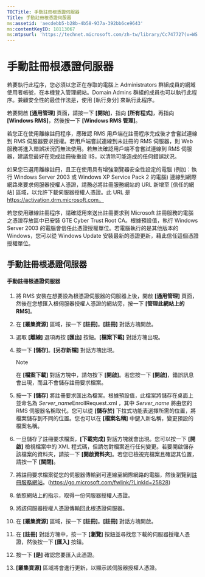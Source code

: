 ```yaml
---
TOCTitle: 手動註冊根憑證伺服器
Title: 手動註冊根憑證伺服器
ms:assetid: 'aecdebb5-b28b-4b58-937a-392bb6ce9643'
ms:contentKeyID: 18113067
ms:mtpsurl: 'https://technet.microsoft.com/zh-tw/library/Cc747727(v=WS.10)'
---
```


手動註冊根憑證伺服器
====================

若要執行此程序，您必須以您正在存取的電腦上 Administrators 群組成員的網域使用者帳號，在本機登入管理網站。Domain Admins 群組的成員也可以執行此程序。兼顧安全性的最佳作法是，使用 \[執行身分\] 來執行此程序。

若要開啟 **\[通用管理\]** 頁面，請按一下 **\[開始\]**，指向 **\[所有程式\]**，再指向 **\[Windows RMS\]**，然後按一下 **\[Windows RMS 管理\]**。

若您正在使用離線註冊程序，應確認 RMS 用戶端在註冊程序完成後才會嘗試連線到 RMS 伺服器要求授權。若用戶端嘗試連線到未註冊的 RMS 伺服器，則 Web 服務將進入錯誤狀況而無法使用。若無法確認用戶端不會嘗試連線到 RMS 伺服器，建議您最好在完成註冊後重設 IIS，以清除可能造成的任何錯誤狀況。

如果您已選用離線註冊，且正在使用具有增強瀏覽器安全性設定的電腦 (例加：執行 Windows Server 2003 或 Windows XP Service Pack 2 的電腦) 連線到網際網路來要求伺服器授權人憑證，請務必將註冊服務網站的 URL 新增至 \[信任的網站\] 區域，以允許下載伺服器授權人憑證。此 URL 是 https://activation.drm.microsoft.com。

若您使用離線註冊程序，請確認用來送出註冊要求到 Microsoft 註冊服務的電腦之憑證存放區中已安裝 GTE Cyber Trust Root CA。根據預設值，執行 Windows Server 2003 的電腦會信任此憑證授權單位。若電腦執行的是其他版本的 Windows，您可以從 Windows Update 安裝最新的憑證更新，藉此信任這個憑證授權單位。

手動註冊根憑證伺服器
--------------------

#### 手動註冊根憑證伺服器

1.  將 RMS 安裝在想要設為根憑證伺服器的伺服器上後，開啟 **\[通用管理\]** 頁面，然後在您想匯入根伺服器授權人憑證的網站旁，按一下 **\[管理此網站上的 RMS\]**。

2.  在 **\[叢集資源\]** 區域，按一下 **\[註冊\]**。**\[註冊\]** 對話方塊開啟。

3.  選取 **\[離線\]** 選項再按 **\[匯出\]** 按鈕。**\[檔案下載\]** 對話方塊出現。

4.  按一下 **\[儲存\]**。**\[另存新檔\]** 對話方塊出現。

    > [!Note]  
    > 在 **\[檔案下載\]** 對話方塊中，請勿按下 **\[開啟\]**。若您按一下 **\[開啟\]**，錯誤訊息會出現，而且不會儲存註冊要求檔案。 

5.  按一下 **\[儲存\]** 將註冊要求匯出為檔案。根據預設值，此檔案將儲存在桌面上並命名為 *Server\_name*EnrollRequest.xml ，其中 *Server\_name* 將由您的 RMS 伺服器名稱取代。您可以從 **\[儲存於\]** 下拉式功能表選擇所需的位置，將檔案儲存到不同的位置。您也可以在 **\[檔案名稱\]** 中鍵入新名稱，變更預設的檔案名稱。

6.  一旦儲存了註冊要求檔案，**\[下載完成\]** 對話方塊就會出現。您可以按一下 **\[開啟\]** 檢視檔案中的 XML 程式碼，但請勿對檔案進行任何變更。若要開啟儲存該檔案的資料夾，請按一下 **\[開啟資料夾\]**。若您已檢視完檔案且確認其位置，請按一下 **\[關閉\]**。

7.  將註冊要求檔案從您的伺服器傳輸到可連線至網際網路的電腦，然後瀏覽到[註冊服務網站]()。(https://go.microsoft.com/fwlink/?LinkId=25828)

8.  依照網站上的指示，取得一份伺服器授權人憑證。

9.  將該伺服器授權人憑證傳輸回此根憑證伺服器。

10. 在 **\[叢集資源\]** 區域，按一下 **\[註冊\]**。**\[註冊\]** 對話方塊開啟。

11. 在 **\[註冊\]** 對話方塊中，按一下 **\[瀏覽\]** 按鈕並尋找您下載的伺服器授權人憑證，然後按一下 **\[匯入\]** 按鈕。

12. 按一下 **\[是\]** 確認您要匯入此憑證。

13. **\[叢集資源\]** 區域將會進行更新，以顯示該伺服器授權人憑證。
